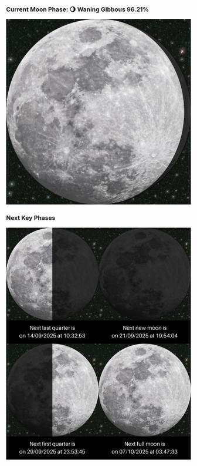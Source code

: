 ### Current Moon Phase: 🌖 Waning Gibbous 96.21%
![Moon Phase](moonphase.png)
### Next Key Phases
![Gallery](gallery.png)